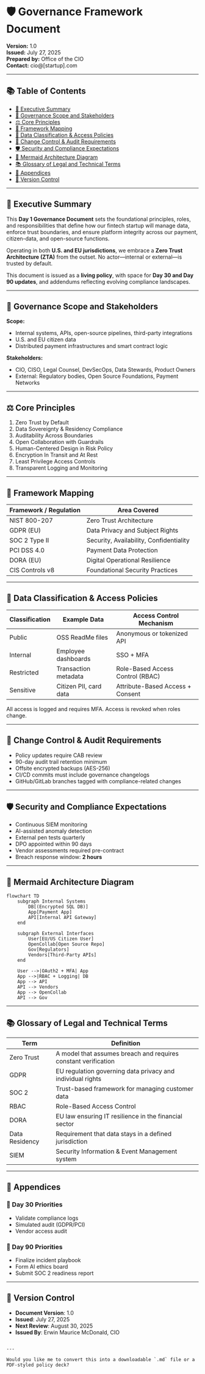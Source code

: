 # 🛡️ Governance Framework Document  
**Version:** 1.0  
**Issued:** July 27, 2025  
**Prepared by:** Office of the CIO  
**Contact:** cio@[startup].com  

---

## 📚 Table of Contents

- [📘 Executive Summary](#-executive-summary)
- [🎯 Governance Scope and Stakeholders](#-governance-scope-and-stakeholders)
- [⚖️ Core Principles](#-core-principles)
- [🧭 Framework Mapping](#-framework-mapping)
- [🔐 Data Classification & Access Policies](#-data-classification--access-policies)
- [🔁 Change Control & Audit Requirements](#-change-control--audit-requirements)
- [🛡️ Security and Compliance Expectations](#-security-and-compliance-expectations)
- [🧬 Mermaid Architecture Diagram](#-mermaid-architecture-diagram)
- [📚 Glossary of Legal and Technical Terms](#-glossary-of-legal-and-technical-terms)
- [📎 Appendices](#-appendices)
- [📄 Version Control](#-version-control)

---

## 📘 Executive Summary

This **Day 1 Governance Document** sets the foundational principles, roles, and responsibilities that define how our fintech startup will manage data, enforce trust boundaries, and ensure platform integrity across our payment, citizen-data, and open-source functions.

Operating in both **U.S. and EU jurisdictions**, we embrace a **Zero Trust Architecture (ZTA)** from the outset. No actor—internal or external—is trusted by default.

This document is issued as a **living policy**, with space for **Day 30 and Day 90 updates**, and addendums reflecting evolving compliance landscapes.

---

## 🎯 Governance Scope and Stakeholders

**Scope:**
- Internal systems, APIs, open-source pipelines, third-party integrations
- U.S. and EU citizen data
- Distributed payment infrastructures and smart contract logic

**Stakeholders:**
- CIO, CISO, Legal Counsel, DevSecOps, Data Stewards, Product Owners
- External: Regulatory bodies, Open Source Foundations, Payment Networks

---

## ⚖️ Core Principles

1. Zero Trust by Default  
2. Data Sovereignty & Residency Compliance  
3. Auditability Across Boundaries  
4. Open Collaboration with Guardrails  
5. Human-Centered Design in Risk Policy  
6. Encryption In Transit and At Rest  
7. Least Privilege Access Controls  
8. Transparent Logging and Monitoring  

---

## 🧭 Framework Mapping

| Framework / Regulation | Area Covered                        |
|------------------------|-------------------------------------|
| NIST 800-207           | Zero Trust Architecture             |
| GDPR (EU)              | Data Privacy and Subject Rights     |
| SOC 2 Type II          | Security, Availability, Confidentiality |
| PCI DSS 4.0            | Payment Data Protection             |
| DORA (EU)              | Digital Operational Resilience      |
| CIS Controls v8        | Foundational Security Practices     |

---

## 🔐 Data Classification & Access Policies

| Classification | Example Data                | Access Control Mechanism           |
|----------------|-----------------------------|------------------------------------|
| Public         | OSS ReadMe files            | Anonymous or tokenized API        |
| Internal       | Employee dashboards         | SSO + MFA                          |
| Restricted     | Transaction metadata        | Role-Based Access Control (RBAC)  |
| Sensitive      | Citizen PII, card data      | Attribute-Based Access + Consent  |

All access is logged and requires MFA. Access is revoked when roles change.

---

## 🔁 Change Control & Audit Requirements

- Policy updates require CAB review  
- 90-day audit trail retention minimum  
- Offsite encrypted backups (AES-256)  
- CI/CD commits must include governance changelogs  
- GitHub/GitLab branches tagged with compliance-related changes  

---

## 🛡️ Security and Compliance Expectations

- Continuous SIEM monitoring  
- AI-assisted anomaly detection  
- External pen tests quarterly  
- DPO appointed within 90 days  
- Vendor assessments required pre-contract  
- Breach response window: **2 hours**  

---

## 🧬 Mermaid Architecture Diagram

```mermaid
flowchart TD
    subgraph Internal Systems
        DB[(Encrypted SQL DB)]
        App[Payment App]
        API[Internal API Gateway]
    end

    subgraph External Interfaces
        User[EU/US Citizen User]
        OpenCollab[Open Source Repo]
        Gov[Regulators]
        Vendors[Third-Party APIs]
    end

    User -->|OAuth2 + MFA| App
    App -->|RBAC + Logging| DB
    App --> API
    API --> Vendors
    App --> OpenCollab
    API --> Gov
````

---

## 📚 Glossary of Legal and Technical Terms

| Term           | Definition                                                     |
| -------------- | -------------------------------------------------------------- |
| Zero Trust     | A model that assumes breach and requires constant verification |
| GDPR           | EU regulation governing data privacy and individual rights     |
| SOC 2          | Trust-based framework for managing customer data               |
| RBAC           | Role-Based Access Control                                      |
| DORA           | EU law ensuring IT resilience in the financial sector          |
| Data Residency | Requirement that data stays in a defined jurisdiction          |
| SIEM           | Security Information & Event Management system                 |

---

## 📎 Appendices

### 📅 Day 30 Priorities

* Validate compliance logs
* Simulated audit (GDPR/PCI)
* Vendor access audit

### 📅 Day 90 Priorities

* Finalize incident playbook
* Form AI ethics board
* Submit SOC 2 readiness report

---

## 📄 Version Control

* **Document Version**: 1.0
* **Issued**: July 27, 2025
* **Next Review**: August 30, 2025
* **Issued By**: Erwin Maurice McDonald, CIO

```

---

Would you like me to convert this into a downloadable `.md` file or a PDF-styled policy deck?
```

